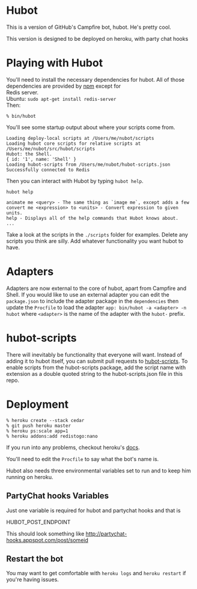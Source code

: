 Hubot
=====

This is a version of GitHub's Campfire bot, hubot. He's pretty cool.

This version is designed to be deployed on heroku, with party chat hooks

Playing with Hubot
==================

You'll need to install the necessary dependencies for hubot. All of
those dependencies are provided by [npm](http://npmjs.org) except for       
Redis server.    
Ubuntu: ```sudo apt-get install redis-server```     
Then:

    % bin/hubot

You'll see some startup output about where your scripts come from.

    Loading deploy-local scripts at /Users/me/nubot/scripts
    Loading hubot core scripts for relative scripts at /Users/me/nubot/src/hubot/scripts
    Hubot: the Shell.
    { id: '1', name: 'Shell' }
    Loading hubot-scripts from /Users/me/nubot/hubot-scripts.json
    Successfully connected to Redis

Then you can interact with Hubot by typing `hubot help`.

    hubot help

    animate me <query> - The same thing as `image me`, except adds a few
    convert me <expression> to <units> - Convert expression to given units.
    help - Displays all of the help commands that Hubot knows about.
    ...

Take a look at the scripts in the `./scripts` folder for examples.
Delete any scripts you think are silly.  Add whatever functionality you
want hubot to have.

Adapters
========

Adapters are now external to the core of hubot, apart from Campfire and Shell.
If you would like to use an external adapter you can edit the `package.json` to
include the adapter package in the `dependencies` then update the `Procfile` to
load the adapter `app: bin/hubot -a <adapter> -n hubot` where `<adapter>` is
the name of the adapter with the `hubot-` prefix.

hubot-scripts
=============

There will inevitably be functionality that everyone will want. Instead
of adding it to hubot itself, you can submit pull requests to
[hubot-scripts](https://github.com/github/hubot-scripts). To enable
scripts from the hubot-scripts package, add the script name with extension as a
double quoted string to the hubot-scripts.json file in this repo.

Deployment
==========

    % heroku create --stack cedar
    % git push heroku master
    % heroku ps:scale app=1
    % heroku addons:add redistogo:nano

If you run into any problems, checkout heroku's [docs](http://devcenter.heroku.com/articles/node-js).

You'll need to edit the `Procfile` to say what the bot's name is.

Hubot also needs three environmental variables set to run and to keep him
running on heroku.

PartyChat hooks Variables
------------------

Just one variable is required for hubot and partychat hooks and that is

HUBOT_POST_ENDPOINT

This should look something like http://partychat-hooks.appspot.com/post/someid

Restart the bot
---------------
You may want to get comfortable with `heroku logs` and `heroku restart`
if you're having issues.
